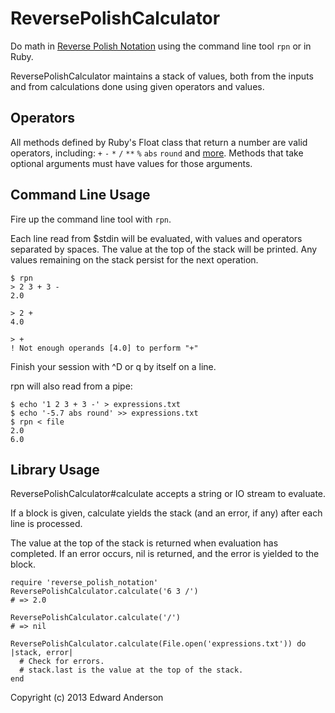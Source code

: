 # ReversePolishCalculator

Do math in [Reverse Polish Notation][1] using the command line tool `rpn` or in
Ruby.

ReversePolishCalculator maintains a stack of values, both from the inputs and
from calculations done using given operators and values.

## Operators

All methods defined by Ruby's Float class that return a number are valid
operators, including: `+` `-` `*` `/` `**` `%` `abs` `round` and [more][2].
Methods that take optional arguments must have values for those arguments.
    
[1]: http://en.wikipedia.org/wiki/Reverse_Polish_notation
[2]: http://www.ruby-doc.org/core-1.9.3/Float.html

## Command Line Usage

Fire up the command line tool with `rpn`.

Each line read from $stdin will be evaluated, with values and operators
separated by spaces. The value at the top of the stack will be printed. Any
values remaining on the stack persist for the next operation.

    $ rpn
    > 2 3 + 3 -
    2.0

    > 2 +
    4.0

    > +
    ! Not enough operands [4.0] to perform "+"

Finish your session with ^D or q by itself on a line.

rpn will also read from a pipe:

    $ echo '1 2 3 + 3 -' > expressions.txt
    $ echo '-5.7 abs round' >> expressions.txt
    $ rpn < file
    2.0
    6.0

## Library Usage

ReversePolishCalculator#calculate accepts a string or IO stream to evaluate.

If a block is given, calculate yields the stack (and an error, if any) after
each line is processed.

The value at the top of the stack is returned when evaluation has completed.
If an error occurs, nil is returned, and the error is yielded to the block.

    require 'reverse_polish_notation'
    ReversePolishCalculator.calculate('6 3 /')
    # => 2.0

    ReversePolishCalculator.calculate('/')
    # => nil

    ReversePolishCalculator.calculate(File.open('expressions.txt')) do |stack, error|
      # Check for errors.
      # stack.last is the value at the top of the stack.
    end

Copyright (c) 2013 Edward Anderson

